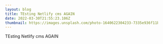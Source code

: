 ```yaml
---
layout: blog
title: TEsting Netlify cms AGAIN
date: 2022-03-30T21:55:23.106Z
thumbnail: https://images.unsplash.com/photo-1640622304233-7335e936f11b?ixlib=rb-1.2.1&ixid=MnwxMjA3fDF8MHxwaG90by1wYWdlfHx8fGVufDB8fHx8&auto=format&fit=crop&w=1170&q=80
---
```

TEsting Netlify cms AGAIN